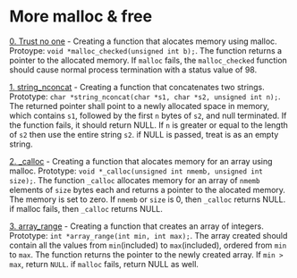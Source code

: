 # More malloc & free

[0. Trust no one](./0-malloc_checked.c) - Creating a function that alocates memory using malloc. Protoype: `void *malloc_checked(unsigned int b);`. The function returns a pointer to the allocated memory. If `malloc` fails, the `malloc_checked` function should cause normal process termination with a status value of 98.


[1. string_nconcat](./1-string_nconcat.c) - Creating a function that concatenates two strings. Prototype: `char *string_nconcat(char *s1, char *s2, unsigned int n);`. The returned pointer shall point to a newly allocated space in memory, which contains `s1`, followed by the first `n` bytes of `s2`, and null terminated. If the function fails, it should return NULL. If `n` is greater or equal to the length of `s2` then use the entire string `s2`. if NULL is passed, treat is as an empty string.


[2. _calloc](./2-calloc.c) - Creating a function that alocates memory for an array using malloc. Prototype: `void *_calloc(unsigned int nmemb, unsigned int size);`. The function `_calloc` allocates memory for an array of `nmemb` elements of `size` bytes each and returns a pointer to the alocated memory. The memory is set to zero. If `nmemb` or `size` is 0, then `_calloc` returns NULL. if malloc fails, then `_calloc` returns NULL.


[3. array_range](./3-array_range.c) - Creating a function that creates an array of integers. Prototype: `int *array_range(int min, int max);`. The array created should contain all the values from `min`(included) to `max`(included), ordered from `min` to `max`. The function returns the pointer to the newly created array. If `min > max`, return `NULL`. if `malloc` fails, return NULL as well.


